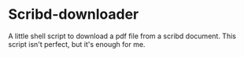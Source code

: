 Scribd-downloader
=================

A little shell script to download a pdf file from a scribd document. This script isn't perfect, but it's enough for me.

